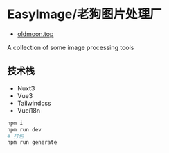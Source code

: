 # EasyImage/老狗图片处理厂

- [oldmoon.top](https://oldmoon.top)

A collection of some image processing tools

## 技术栈

- Nuxt3
- Vue3
- Tailwindcss
- Vuei18n

```sh
npm i
npm run dev
# 打包
npm run generate
```
